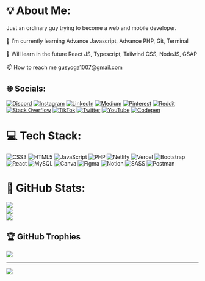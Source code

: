 # 💡 About Me:
Just an ordinary guy trying to become a web and mobile developer.<br><br>🌱 I’m currently learning Advance Javascript, Advance PHP, Git, Terminal<br><br>🌳 Will learn in the future React JS, Typescript, Tailwind CSS, NodeJS, GSAP<br><br>📫 How to reach me gusyoga1007@gmail.com


## 🌐 Socials:
[![Discord](https://img.shields.io/badge/Discord-%237289DA.svg?logo=discord&logoColor=white)](https://discord.gg/948707370194849812) [![Instagram](https://img.shields.io/badge/Instagram-%23E4405F.svg?logo=Instagram&logoColor=white)](https://instagram.com/gazaval) [![LinkedIn](https://img.shields.io/badge/LinkedIn-%230077B5.svg?logo=linkedin&logoColor=white)](https://linkedin.com/in/ida-bagus-yoga-dharma-putra-09162826b) [![Medium](https://img.shields.io/badge/Medium-12100E?logo=medium&logoColor=white)](https://medium.com/@gusyoga1007) [![Pinterest](https://img.shields.io/badge/Pinterest-%23E60023.svg?logo=Pinterest&logoColor=white)](https://pinterest.com/fxanzr) [![Reddit](https://img.shields.io/badge/Reddit-%23FF4500.svg?logo=Reddit&logoColor=white)](https://reddit.com/user/fxanz) [![Stack Overflow](https://img.shields.io/badge/-Stackoverflow-FE7A16?logo=stack-overflow&logoColor=white)](https://stackoverflow.com/users/19746821) [![TikTok](https://img.shields.io/badge/TikTok-%23000000.svg?logo=TikTok&logoColor=white)](https://tiktok.com/@fxanzofc) [![Twitter](https://img.shields.io/badge/Twitter-%231DA1F2.svg?logo=Twitter&logoColor=white)](https://twitter.com/ifxanz) [![YouTube](https://img.shields.io/badge/YouTube-%23FF0000.svg?logo=YouTube&logoColor=white)](https://youtube.com/@UC3jL1_S4nWFcStLN3cYAcLA) [![Codepen](https://img.shields.io/badge/Codepen-000000?style=for-the-badge&logo=codepen&logoColor=white)](https://codepen.io/fxanz) 

# 💻 Tech Stack:
![CSS3](https://img.shields.io/badge/css3-%231572B6.svg?style=flat-square&logo=css3&logoColor=white) ![HTML5](https://img.shields.io/badge/html5-%23E34F26.svg?style=flat-square&logo=html5&logoColor=white) ![JavaScript](https://img.shields.io/badge/javascript-%23323330.svg?style=flat-square&logo=javascript&logoColor=%23F7DF1E) ![PHP](https://img.shields.io/badge/php-%23777BB4.svg?style=flat-square&logo=php&logoColor=white) ![Netlify](https://img.shields.io/badge/netlify-%23000000.svg?style=flat-square&logo=netlify&logoColor=#00C7B7) ![Vercel](https://img.shields.io/badge/vercel-%23000000.svg?style=flat-square&logo=vercel&logoColor=white) ![Bootstrap](https://img.shields.io/badge/bootstrap-%23563D7C.svg?style=flat-square&logo=bootstrap&logoColor=white) ![React](https://img.shields.io/badge/react-%2320232a.svg?style=flat-square&logo=react&logoColor=%2361DAFB) ![MySQL](https://img.shields.io/badge/mysql-%2300f.svg?style=flat-square&logo=mysql&logoColor=white) ![Canva](https://img.shields.io/badge/Canva-%2300C4CC.svg?style=flat-square&logo=Canva&logoColor=white) 	![Figma](https://img.shields.io/badge/figma-%23F24E1E.svg?style=flat-square&logo=figma&logoColor=white) ![Notion](https://img.shields.io/badge/Notion-%23000000.svg?style=flat-square&logo=notion&logoColor=white) ![SASS](https://img.shields.io/badge/SASS-hotpink.svg?style=flat-square&logo=SASS&logoColor=white) ![Postman](https://img.shields.io/badge/Postman-FF6C37?style=flat-square&logo=postman&logoColor=white)

# 📶 GitHub Stats:
![](https://github-readme-stats.vercel.app/api?username=Fxanz&theme=highcontrast&hide_border=true&include_all_commits=true&count_private=true)<br/>
![](https://github-readme-streak-stats.herokuapp.com/?user=Fxanz&theme=highcontrast&hide_border=true)<br/>
![](https://github-readme-stats.vercel.app/api/top-langs/?username=Fxanz&theme=highcontrast&hide_border=true&include_all_commits=true&count_private=true&layout=compact)

## 🏆 GitHub Trophies
![](https://github-profile-trophy.vercel.app/?username=Fxanz&theme=radical&no-frame=true&no-bg=false&margin-w=4)

---
[![](https://visitcount.itsvg.in/api?id=Fxanz&icon=0&color=12)](https://visitcount.itsvg.in)

<!-- Proudly created with GPRM ( https://gprm.itsvg.in ) -->
